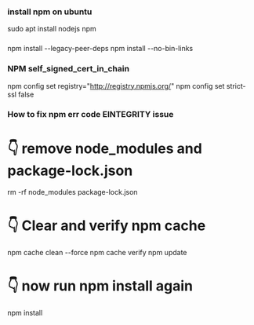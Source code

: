 ### install npm on ubuntu
sudo apt install nodejs npm

### 
npm install --legacy-peer-deps
npm install --no-bin-links

### NPM self_signed_cert_in_chain
npm config set registry="http://registry.npmjs.org/"
npm config set strict-ssl false

### How to fix npm err code EINTEGRITY issue
# 👇 remove node_modules and package-lock.json
rm -rf node_modules package-lock.json

# 👇 Clear and verify npm cache
npm cache clean --force
npm cache verify
npm update

# 👇 now run npm install again
npm install